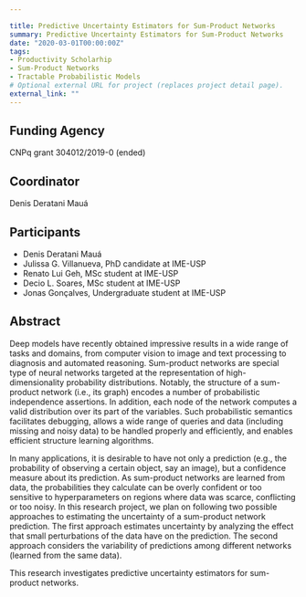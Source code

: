 ```yaml
---

title: Predictive Uncertainty Estimators for Sum-Product Networks
summary: Predictive Uncertainty Estimators for Sum-Product Networks
date: "2020-03-01T00:00:00Z"
tags:
- Productivity Scholarhip
- Sum-Product Networks
- Tractable Probabilistic Models
# Optional external URL for project (replaces project detail page).
external_link: ""
---
```


## Funding Agency

CNPq grant 304012/2019-0 (ended)

## Coordinator

Denis Deratani Mauá

## Participants

- Denis Deratani Mauá
- Julissa G. Villanueva, PhD candidate at IME-USP
- Renato Lui Geh, MSc student at IME-USP
- Decio L. Soares, MSc student at IME-USP
- Jonas Gonçalves, Undergraduate student at IME-USP

## Abstract

  Deep models have recently obtained impressive results in a
  wide range of tasks and domains, from computer vision to
  image and text processing to diagnosis and automated
  reasoning. Sum-product networks are special type of neural
  networks targeted at the representation of
  high-dimensionality probability distributions. Notably, the
  structure of a sum-product network (i.e., its graph) encodes
  a number of probabilistic independence assertions. In
  addition, each node of the network computes a valid
  distribution over its part of the variables. Such
  probabilistic semantics facilitates debugging, allows a wide
  range of queries and data (including missing and noisy data)
  to be handled properly and efficiently, and enables
  efficient structure learning algorithms.

  In many applications, it is desirable to have not only a
  prediction (e.g., the probability of observing a certain
  object, say an image), but a confidence measure about its
  prediction. As sum-product networks are learned from data,
  the probabilities they calculate can be overly confident or
  too sensitive to hyperparameters on regions where data was
  scarce, conflicting or too noisy. In this research project,
  we plan on following two possible approaches to estimating
  the uncertainty of a sum-product network prediction. The
  first approach estimates uncertainty by analyzing the effect
  that small perturbations of the data have on the prediction.
  The second approach considers the variability of predictions
  among different networks (learned from the same data).
  
  This research investigates predictive uncertainty estimators for sum-product
  networks.

